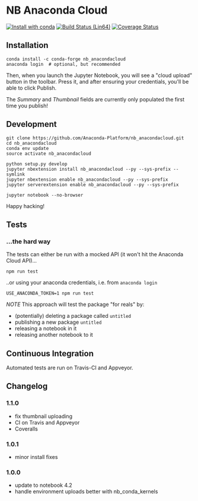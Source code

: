 # NB Anaconda Cloud
[![Install with conda](https://anaconda.org/conda-forge/nb_anacondacloud/badges/installer/conda.svg
)](https://anaconda.org/conda-forge/nb_anacondacloud)
[![Build Status (Lin64)](https://travis-ci.org/Anaconda-Platform/nb_anacondacloud.svg)](https://travis-ci.org/Anaconda-Platform/nb_anacondacloud)
[![Coverage Status](https://coveralls.io/repos/github/Anaconda-Platform/nb_anacondacloud/badge.svg?branch=master)](https://coveralls.io/github/Anaconda-Platform/nb_anacondacloud?branch=master)

## Installation
```shell
conda install -c conda-forge nb_anacondacloud
anaconda login  # optional, but recommended
```
Then, when you launch the Jupyter Notebook, you will see a "cloud upload"
button in the toolbar. Press it, and after ensuring your credentials, you'll
be able to click Publish.

The _Summary_ and _Thumbnail_ fields are currently only populated the first
time you publish!


## Development
```shell
git clone https://github.com/Anaconda-Platform/nb_anacondacloud.git
cd nb_anacondacloud
conda env update
source activate nb_anacondacloud

python setup.py develop
jupyter nbextension install nb_anacondacloud --py --sys-prefix --symlink
jupyter nbextension enable nb_anacondacloud --py --sys-prefix
jupyter serverextension enable nb_anacondacloud --py --sys-prefix

jupyter notebook --no-browser
```

Happy hacking!

## Tests

### ...the hard way
The tests can either be run with a mocked API (it won't hit the Anaconda Cloud
API)...

```shell
npm run test
```

..or using your anaconda credentials, i.e. from `anaconda login`

```shell
USE_ANACONDA_TOKEN=1 npm run test
```

_NOTE_ This approach will test the package "for reals" by:
  - (potentially) deleting a package called `untitled`
  - publishing a new package `untitled`
  - releasing a notebook in it
  - releasing another notebook to it

## Continuous Integration

Automated tests are run on Travis-CI and Appveyor.


## Changelog

### 1.1.0
- fix thumbnail uploading
- CI on Travis and Appveyor
- Coveralls

### 1.0.1
- minor install fixes

### 1.0.0
- update to notebook 4.2
- handle environment uploads better with nb_conda_kernels

